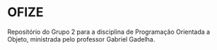 # OFIZE
Repositório do Grupo 2 para a disciplina de Programação Orientada a Objeto, ministrada pelo professor Gabriel Gadelha.
